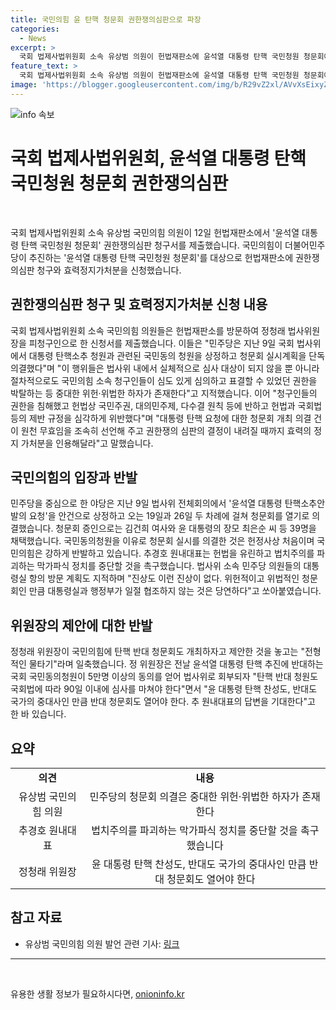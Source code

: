 ```yaml
---
title: 국민의힘 윤 탄핵 청문회 권한쟁의심판으로 파장
categories:
  - News
excerpt: >
  국회 법제사법위원회 소속 유상범 의원이 헌법재판소에 윤석열 대통령 탄핵 국민청원 청문회에 대한 권한쟁의심판 청구서를 제출했다. 국민의힘은 더불어민주당의 청문회 결정을 위헌이라며 강력히 반발하고 있다. 이에 관련한 헛소리나 물타기 당하며 상황을 왜곡하는 정책을 중단하라고 주장하고 있다. 관련하여 효력정지가처분을 요청했으며, 대통령 탄핵 찬반 청원에 대한 청문회 열기를 요구하고 있다.
feature_text: >
  국회 법제사법위원회 소속 유상범 의원이 헌법재판소에 윤석열 대통령 탄핵 국민청원 청문회에 대한 권한쟁의심판 청구서를 제출했다. 국민의힘은 더불어민주당의 청문회 결정을 위헌이라며 강력히 반발하고 있다. 이에 관련한 헛소리나 물타기 당하며 상황을 왜곡하는 정책을 중단하라고 주장하고 있다. 관련하여 효력정지가처분을 요청했으며, 대통령 탄핵 찬반 청원에 대한 청문회 열기를 요구하고 있다.
image: 'https://blogger.googleusercontent.com/img/b/R29vZ2xl/AVvXsEixyZcFfHzMRdzZMjFBmAUKJYCLCGyLL1o632UiGVXcaFdKo_bkvkuCioo0uUKlGfBVcT3P84aROyZIXSBEx3Aw5nCQ3pTgDom1WDC4m8eifvWiAmWEEVb4x6G_l8C0QH225ldMjyaFvpxGEBGNO37VmDTDMHGhJPq73UglMfDca1-0aw/s1600/blogspot.png'
---
```


<p><img src="https://blogger.googleusercontent.com/img/b/R29vZ2xl/AVvXsEixyZcFfHzMRdzZMjFBmAUKJYCLCGyLL1o632UiGVXcaFdKo_bkvkuCioo0uUKlGfBVcT3P84aROyZIXSBEx3Aw5nCQ3pTgDom1WDC4m8eifvWiAmWEEVb4x6G_l8C0QH225ldMjyaFvpxGEBGNO37VmDTDMHGhJPq73UglMfDca1-0aw/s1600/blogspot.png" alt="info 속보" /></p>

<h1 data-ke-size="size32">국회 법제사법위원회, 윤석열 대통령 탄핵 국민청원 청문회 권한쟁의심판</h1>

<p data-ke-size="size16">&nbsp;</p>

<p>국회 법제사법위원회 소속 유상범 국민의힘 의원이 12일 헌법재판소에서 '윤석열 대통령 탄핵 국민청원 청문회' 권한쟁의심판 청구서를 제출했습니다. 국민의힘이 더불어민주당이 추진하는 '윤석열 대통령 탄핵 국민청원 청문회'를 대상으로 헌법재판소에 권한쟁의심판 청구와 효력정지가처분을 신청했습니다.</p>

<h2 data-ke-size="size26">권한쟁의심판 청구 및 효력정지가처분 신청 내용</h2>

<p data-ke-size="size16">국회 법제사법위원회 소속 국민의힘 의원들은 헌법재판소를 방문하여 정청래 법사위원장을 피청구인으로 한 신청서를 제출했습니다. 이들은 "민주당은 지난 9일 국회 법사위에서 대통령 탄핵소추 청원과 관련된 국민동의 청원을 상정하고 청문회 실시계획을 단독 의결했다"며 "이 행위들은 법사위 내에서 실체적으로 심사 대상이 되지 않을 뿐 아니라 절차적으로도 국민의힘 소속 청구인들이 심도 있게 심의하고 표결할 수 있었던 권한을 박탈하는 등 중대한 위헌·위법한 하자가 존재한다"고 지적했습니다. 이어 "청구인들의 권한을 침해했고 헌법상 국민주권, 대의민주제, 다수결 원칙 등에 반하고 헌법과 국회법 등의 제반 규정을 심각하게 위반했다"며 "대통령 탄핵 요청에 대한 청문회 개최 의결 건이 원천 무효임을 조속히 선언해 주고 권한쟁의 심판의 결정이 내려질 때까지 효력의 정지 가처분을 인용해달라"고 말했습니다.</p>

<h2 data-ke-size="size26">국민의힘의 입장과 반발</h2>

<p data-ke-size="size16">민주당을 중심으로 한 야당은 지난 9일 법사위 전체회의에서 '윤석열 대통령 탄핵소추안 발의 요청'을 안건으로 상정하고 오는 19일과 26일 두 차례에 걸쳐 청문회를 열기로 의결했습니다. 청문회 증인으로는 김건희 여사와 윤 대통령의 장모 최은순 씨 등 39명을 채택했습니다. 국민동의청원을 이유로 청문회 실시를 의결한 것은 헌정사상 처음이며 국민의힘은 강하게 반발하고 있습니다. 추경호 원내대표는 헌법을 유린하고 법치주의를 파괴하는 막가파식 정치를 중단할 것을 촉구했습니다. 법사위 소속 민주당 의원들의 대통령실 항의 방문 계획도 지적하며 "진상도 이런 진상이 없다. 위헌적이고 위법적인 청문회인 만큼 대통령실과 행정부가 일절 협조하지 않는 것은 당연하다"고 쏘아붙였습니다.</p>

<h2 data-ke-size="size26">위원장의 제안에 대한 반발</h2>

<p data-ke-size="size16">정청래 위원장이 국민의힘에 탄핵 반대 청문회도 개최하자고 제안한 것을 놓고는 "전형적인 물타기"라며 일축했습니다. 정 위원장은 전날 윤석열 대통령 탄핵 추진에 반대하는 국회 국민동의청원이 5만명 이상의 동의를 얻어 법사위로 회부되자 "탄핵 반대 청원도 국회법에 따라 90일 이내에 심사를 마쳐야 한다"면서 "윤 대통령 탄핵 찬성도, 반대도 국가의 중대사인 만큼 반대 청문회도 열어야 한다. 추 원내대표의 답변을 기대한다"고 한 바 있습니다.</p>

<h2 data-ke-size="size26">요약</h2>

<table>
    <tbody>
        <tr>
            <td style="text-align: center; height: 17px;"><b>의견</b></td>
            <td style="text-align: center; height: 17px;"><b>내용</b></td>
        </tr>
        <tr>
            <td style="text-align: center; height: 17px;">유상범 국민의힘 의원</td>
            <td style="text-align: center; height: 17px;">민주당의 청문회 의결은 중대한 위헌·위법한 하자가 존재한다</td>
        </tr>
        <tr>
            <td style="text-align: center; height: 17px;">추경호 원내대표</td>
            <td style="text-align: center; height: 17px;">법치주의를 파괴하는 막가파식 정치를 중단할 것을 촉구했습니다</td>
        </tr>
        <tr>
            <td style="text-align: center; height: 17px;">정청래 위원장</td>
            <td style="text-align: center; height: 17px;">윤 대통령 탄핵 찬성도, 반대도 국가의 중대사인 만큼 반대 청문회도 열어야 한다</td>
        </tr>
    </tbody>
</table>

<h2 data-ke-size="size26">참고 자료</h2>

<ul>
    <li>유상범 국민의힘 의원 발언 관련 기사: <a href="URL_1" target="_blank" rel="noopener">링크</a></li>
</ul>

<hr>

<p data-ke-size="size16">&nbsp;</p>
유용한 생활 정보가 필요하시다면, <a href="https://onioninfo.kr" rel="dofollow">onioninfo.kr</a>


